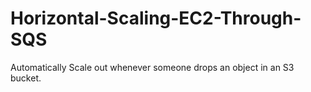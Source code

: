 # Horizontal-Scaling-EC2-Through-SQS
Automatically Scale out whenever someone drops an object in an S3 bucket.
